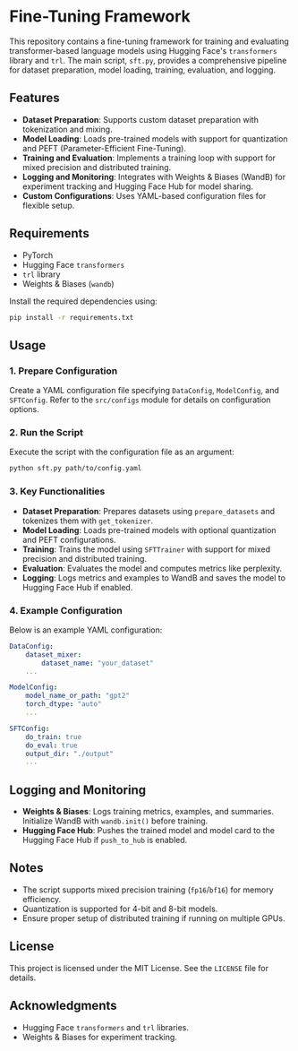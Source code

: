 # Fine-Tuning Framework

This repository contains a fine-tuning framework for training and evaluating transformer-based language models using Hugging Face's `transformers` library and `trl`. The main script, `sft.py`, provides a comprehensive pipeline for dataset preparation, model loading, training, evaluation, and logging.

## Features

- **Dataset Preparation**: Supports custom dataset preparation with tokenization and mixing.
- **Model Loading**: Loads pre-trained models with support for quantization and PEFT (Parameter-Efficient Fine-Tuning).
- **Training and Evaluation**: Implements a training loop with support for mixed precision and distributed training.
- **Logging and Monitoring**: Integrates with Weights & Biases (WandB) for experiment tracking and Hugging Face Hub for model sharing.
- **Custom Configurations**: Uses YAML-based configuration files for flexible setup.

## Requirements

- PyTorch
- Hugging Face `transformers`
- `trl` library
- Weights & Biases (`wandb`)

Install the required dependencies using:

```bash
pip install -r requirements.txt
```

## Usage

### 1. Prepare Configuration

Create a YAML configuration file specifying `DataConfig`, `ModelConfig`, and `SFTConfig`. Refer to the `src/configs` module for details on configuration options.

### 2. Run the Script

Execute the script with the configuration file as an argument:

```bash
python sft.py path/to/config.yaml
```

### 3. Key Functionalities

- **Dataset Preparation**: Prepares datasets using `prepare_datasets` and tokenizes them with `get_tokenizer`.
- **Model Loading**: Loads pre-trained models with optional quantization and PEFT configurations.
- **Training**: Trains the model using `SFTTrainer` with support for mixed precision and distributed training.
- **Evaluation**: Evaluates the model and computes metrics like perplexity.
- **Logging**: Logs metrics and examples to WandB and saves the model to Hugging Face Hub if enabled.

### 4. Example Configuration

Below is an example YAML configuration:

```yaml
DataConfig:
    dataset_mixer:
        dataset_name: "your_dataset"
    ...

ModelConfig:
    model_name_or_path: "gpt2"
    torch_dtype: "auto"
    ...

SFTConfig:
    do_train: true
    do_eval: true
    output_dir: "./output"
    ...
```

## Logging and Monitoring

- **Weights & Biases**: Logs training metrics, examples, and summaries. Initialize WandB with `wandb.init()` before training.
- **Hugging Face Hub**: Pushes the trained model and model card to the Hugging Face Hub if `push_to_hub` is enabled.

## Notes

- The script supports mixed precision training (`fp16`/`bf16`) for memory efficiency.
- Quantization is supported for 4-bit and 8-bit models.
- Ensure proper setup of distributed training if running on multiple GPUs.

## License

This project is licensed under the MIT License. See the `LICENSE` file for details.

## Acknowledgments

- Hugging Face `transformers` and `trl` libraries.
- Weights & Biases for experiment tracking.
